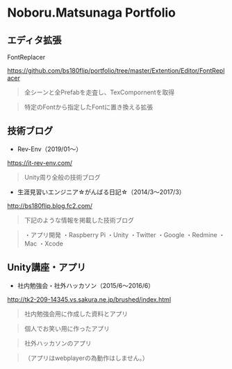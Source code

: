 # Noboru.Matsunaga Portfolio

## エディタ拡張
FontReplacer

https://github.com/bs180flip/portfolio/tree/master/Extention/Editor/FontReplacer

> 全シーンと全Prefabを走査し、TexCompornentを取得

> 特定のFontから指定したFontに置き換える拡張

## 技術ブログ
* Rev-Env（2019/01〜）

https://it-rev-env.com/

> Unity周り全般の技術ブログ

  
* 生涯見習いエンジニア☆がんばる日記☆（2014/3〜2017/3）

http://bs180flip.blog.fc2.com/

> 下記のような情報を掲載した技術ブログ

> ・アプリ開発
・Raspberry Pi
・Unity
・Twitter
・Google
・Redmine
・Mac
・Xcode


## Unity講座・アプリ

* 社内勉強会・社外ハッカソン（2015/6〜2016/6）

http://tk2-209-14345.vs.sakura.ne.jp/brushed/index.html

> 社内勉強会用に作成した資料とアプリ

> 個人でお笑い用に作ったアプリ

> 社外ハッカソンのアプリ

> （アプリはwebplayerの為動作はしません。）





